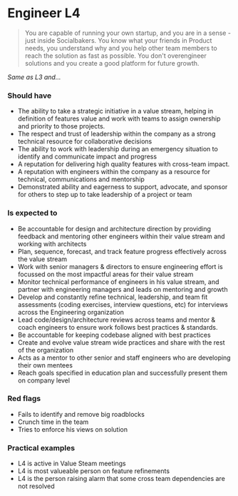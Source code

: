 # Engineer L4
> You are capable of running your own startup, and you are in a sense - just inside Socialbakers. You know what your friends in Product needs, you understand why and you help other team members to reach the solution as fast as possible. You don't overengineer solutions and you create a good platform for future growth.

*Same as L3 and...*

### Should have
* The ability to take a strategic initiative in a value stream, helping in definition of features value and work with teams to assign ownership and priority to those projects.
* The respect and trust of leadership within the company as a strong technical resource for collaborative decisions
* The ability to work with leadership during an emergency situation to identify and communicate impact and progress
* A reputation for delivering high quality features with cross-team impact.
* A reputation with engineers within the company as a resource for technical, communications and  mentorship
* Demonstrated ability and eagerness to support, advocate, and sponsor for others to step up to take leadership of a project or team

### Is expected to
* Be accountable for design and architecture direction by providing feedback and mentoring other engineers within their value stream and working with architects
* Plan, sequence, forecast, and track feature progress effectively across the value stream
* Work with senior managers & directors to ensure engineering effort is focussed on the most impactful areas for their value stream
* Monitor technical performance of engineers in his value stream, and partner with engineering managers and leads on mentoring and growth
* Develop and constantly refine technical, leadership, and team fit assessments (coding exercises, interview questions, etc) for interviews across the Engineering organization
* Lead code/design/architecture reviews across teams and mentor & coach engineers to ensure work follows best practices & standards. 
* Be accountable for keeping codebase aligned with best practices
* Create and evolve value stream wide practices and share with the rest of the organization
* Acts as a mentor to other senior and staff engineers who are developing their own mentees
* Reach goals specified in education plan and successfully present them on company level

### Red flags
* Fails to identify and remove big roadblocks
* Crunch time in the team
* Tries to enforce his views on solution 

### Practical examples
* L4 is active in Value Steam meetings
* L4 is most valueable person on feature refinements
* L4 is the person raising alarm that some cross team dependencies are not resolved
